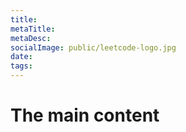 ```yaml
---
title: 
metaTitle:
metaDesc:
socialImage: public/leetcode-logo.jpg
date:
tags:
---
```


# The main content